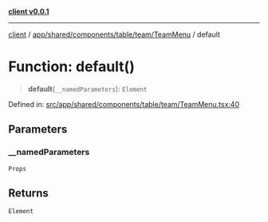 [**client v0.0.1**](../../../../../../../README.md)

***

[client](../../../../../../../README.md) / [app/shared/components/table/team/TeamMenu](../README.md) / default

# Function: default()

> **default**(`__namedParameters`): `Element`

Defined in: [src/app/shared/components/table/team/TeamMenu.tsx:40](https://github.com/petelc/WMS/blob/0ba5e61a5ede3de744df1a5839724fa19a2a534f/client/src/app/shared/components/table/team/TeamMenu.tsx#L40)

## Parameters

### \_\_namedParameters

`Props`

## Returns

`Element`
